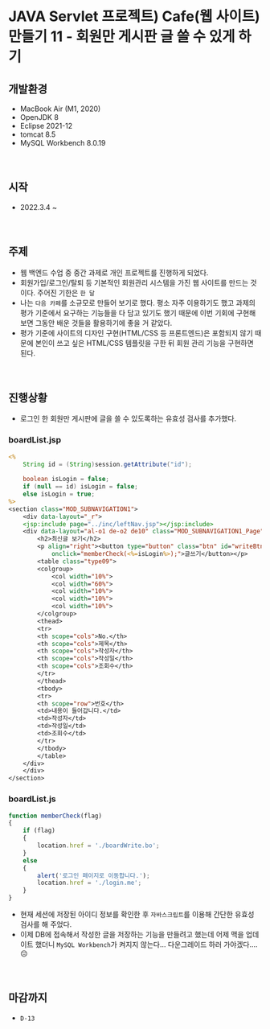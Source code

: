 # JAVA Servlet 프로젝트) Cafe(웹 사이트) 만들기 11 - 회원만 게시판 글 쓸 수 있게 하기

## 개발환경
* MacBook Air (M1, 2020)
* OpenJDK 8
* Eclipse 2021-12
* tomcat 8.5
* MySQL Workbench 8.0.19<br><br><br>

## 시작
* 2022.3.4 ~ <br><br><br>

## 주제
* 웹 백엔드 수업 중 중간 과제로 개인 프로젝트를 진행하게 되었다.
* 회원가입/로그인/탈퇴 등 기본적인 회원관리 시스템을 가진 웹 사이트를 만드는 것이다. 주어진 기한은 `한 달`
* 나는 `다음 카페`를 소규모로 만들어 보기로 했다. 평소 자주 이용하기도 했고 과제의 평가 기준에서 요구하는 기능들을 다 담고 있기도 했기 때문에 이번 기회에 구현해 보면 그동안 배운 것들을 활용하기에 좋을 거 같았다.
* 평가 기준에 사이트의 디자인 구현(HTML/CSS 등 프론트엔드)은 포함되지 않기 때문에 본인이 쓰고 싶은 HTML/CSS 템플릿을 구한 뒤 회원 관리 기능을 구현하면 된다.<br><br><br>

## 진행상황
* 로그인 한 회원만 게시판에 글을 쓸 수 있도록하는 유효성 검사를 추가했다.

### boardList.jsp

```jsp
<%
    String id = (String)session.getAttribute("id");
	
    boolean isLogin = false;
    if (null == id) isLogin = false;
    else isLogin = true;
%>
<section class="MOD_SUBNAVIGATION1">
    <div data-layout="_r">
    <jsp:include page="../inc/leftNav.jsp"></jsp:include>
    <div data-layout="al-o1 de-o2 de10" class="MOD_SUBNAVIGATION1_Page">
        <h2>최신글 보기</h2>
        <p align="right"><button type="button" class="btn" id="writeBtn" 
            onclick="memberCheck(<%=isLogin%>);">글쓰기</button></p>
        <table class="type09">
        <colgroup>
            <col width="10%">
            <col width="60%">
            <col width="10%">
            <col width="10%">
            <col width="10%">
        </colgroup>
        <thead>
        <tr>
        <th scope="cols">No.</th>
        <th scope="cols">제목</th>
        <th scope="cols">작성자</th>
        <th scope="cols">작성일</th>
        <th scope="cols">조회수</th>
        </tr>
        </thead>
        <tbody>
        <tr>
        <th scope="row">번호</th>
        <td>내용이 들어갑니다.</td>
        <td>작성자</td>
        <td>작성일</td>
        <td>조회수</td>
        </tr>
        </tbody>
        </table>
    </div>
    </div>
</section>
```

### boardList.js

```javascript
function memberCheck(flag)
{
    if (flag)
    {
        location.href = './boardWrite.bo';
    }
    else 
    {
        alert('로그인 페이지로 이동합니다.');
        location.href = './login.me';
    }
}
```

* 현재 세션에 저장된 아이디 정보를 확인한 후 `자바스크립트`를 이용해 간단한 유효성 검사를 해 주었다.
* 이제 DB에 접속해서 작성한 글을 저장하는 기능을 만들려고 했는데 어제 맥을 업데이트 했더니 `MySQL Workbench`가 켜지지 않는다... 다운그레이드 하러 가야겠다.... 😔<br><br><br>

## 마감까지 
* `D-13`
